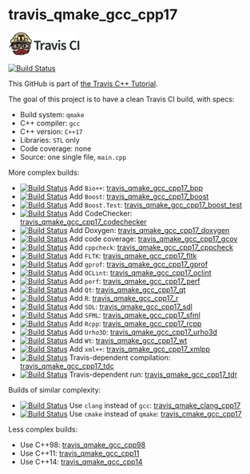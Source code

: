 # travis_qmake_gcc_cpp17

[![Travis CI logo](TravisCI.png)](https://travis-ci.org)

[![Build Status](https://travis-ci.org/richelbilderbeek/travis_qmake_gcc_cpp17.svg?branch=master)](https://travis-ci.org/richelbilderbeek/travis_qmake_gcc_cpp17)

This GitHub is part of [the Travis C++ Tutorial](https://github.com/richelbilderbeek/travis_cpp_tutorial).

The goal of this project is to have a clean Travis CI build, with specs:
 * Build system: `qmake`
 * C++ compiler: `gcc`
 * C++ version: `C++17`
 * Libraries: `STL` only
 * Code coverage: none
 * Source: one single file, `main.cpp`

More complex builds:

 * [![Build Status](https://travis-ci.org/richelbilderbeek/travis_qmake_gcc_cpp17_bpp.svg?branch=master)](https://travis-ci.org/richelbilderbeek/travis_qmake_gcc_cpp17_bpp) Add `Bio++`: [travis_qmake_gcc_cpp17_bpp](https://www.github.com/richelbilderbeek/travis_qmake_gcc_cpp17_bpp)
 * [![Build Status](https://travis-ci.org/richelbilderbeek/travis_qmake_gcc_cpp17_boost.svg?branch=master)](https://travis-ci.org/richelbilderbeek/travis_qmake_gcc_cpp17_boost) Add `Boost`: [travis_qmake_gcc_cpp17_boost](https://www.github.com/richelbilderbeek/travis_qmake_gcc_cpp17_boost)
 * [![Build Status](https://travis-ci.org/richelbilderbeek/travis_qmake_gcc_cpp17_boost_test.svg?branch=master)](https://travis-ci.org/richelbilderbeek/travis_qmake_gcc_cpp17_boost_test) Add `Boost.Test`: [travis_qmake_gcc_cpp17_boost_test](https://www.github.com/richelbilderbeek/travis_qmake_gcc_cpp17_boost_test)
 * [![Build Status](https://travis-ci.org/richelbilderbeek/travis_qmake_gcc_cpp17_codechecker.svg?branch=master)](https://travis-ci.org/richelbilderbeek/travis_qmake_gcc_cpp17_codechecker) Add CodeChecker: [travis_qmake_gcc_cpp17_codechecker](https://github.com/richelbilderbeek/travis_qmake_gcc_cpp17_codechecker)
 * [![Build Status](https://travis-ci.org/richelbilderbeek/travis_qmake_gcc_cpp17_doxygen.svg?branch=master)](https://travis-ci.org/richelbilderbeek/travis_qmake_gcc_cpp17_doxygen) Add Doxygen: [travis_qmake_gcc_cpp17_doxygen](https://github.com/richelbilderbeek/travis_qmake_gcc_cpp17_doxygen)
 * [![Build Status](https://travis-ci.org/richelbilderbeek/travis_qmake_gcc_cpp17_gcov.svg?branch=master)](https://travis-ci.org/richelbilderbeek/travis_qmake_gcc_cpp17_gcov) Add code coverage: [travis_qmake_gcc_cpp17_gcov](https://github.com/richelbilderbeek/travis_qmake_gcc_cpp17_gcov)
 * [![Build Status](https://travis-ci.org/richelbilderbeek/travis_qmake_gcc_cpp17_cppcheck.svg?branch=master)](https://travis-ci.org/richelbilderbeek/travis_qmake_gcc_cpp17_cppcheck) Add `cppcheck`: [travis_qmake_gcc_cpp17_cppcheck](https://www.github.com/richelbilderbeek/travis_qmake_gcc_cpp17_cppcheck)
 * [![Build Status](https://travis-ci.org/richelbilderbeek/travis_qmake_gcc_cpp17_fltk.svg?branch=master)](https://travis-ci.org/richelbilderbeek/travis_qmake_gcc_cpp17_fltk) Add `FLTK`: [travis_qmake_gcc_cpp17_fltk](https://github.com/richelbilderbeek/travis_qmake_gcc_cpp17_fltk)
 * [![Build Status](https://travis-ci.org/richelbilderbeek/travis_qmake_gcc_cpp17_gprof.svg?branch=master)](https://travis-ci.org/richelbilderbeek/travis_qmake_gcc_cpp17_gprof) Add `gprof`: [travis_qmake_gcc_cpp17_gprof](https://github.com/richelbilderbeek/travis_qmake_gcc_cpp17_gprof)
 * [![Build Status](https://travis-ci.org/richelbilderbeek/travis_qmake_gcc_cpp17_oclint.svg?branch=master)](https://travis-ci.org/richelbilderbeek/travis_qmake_gcc_cpp17_oclint) Add `OCLint`: [travis_qmake_gcc_cpp17_oclint](https://github.com/richelbilderbeek/travis_qmake_gcc_cpp17_oclint)
 * [![Build Status](https://travis-ci.org/richelbilderbeek/travis_qmake_gcc_cpp17_perf.svg?branch=master)](https://travis-ci.org/richelbilderbeek/travis_qmake_gcc_cpp17_perf) Add `perf`: [travis_qmake_gcc_cpp17_perf](https://github.com/richelbilderbeek/travis_qmake_gcc_cpp17_perf)
 * [![Build Status](https://travis-ci.org/richelbilderbeek/travis_qmake_gcc_cpp17_qt.svg?branch=master)](https://travis-ci.org/richelbilderbeek/travis_qmake_gcc_cpp17_qt) Add `Qt`: [travis_qmake_gcc_cpp17_qt](https://www.github.com/richelbilderbeek/travis_qmake_gcc_cpp17_qt)
 * [![Build Status](https://travis-ci.org/richelbilderbeek/travis_qmake_gcc_cpp17_r.svg?branch=master)](https://travis-ci.org/richelbilderbeek/travis_qmake_gcc_cpp17_r) Add `R`: [travis_qmake_gcc_cpp17_r](https://www.github.com/richelbilderbeek/travis_qmake_gcc_cpp17_r)
 * [![Build Status](https://travis-ci.org/richelbilderbeek/travis_qmake_gcc_cpp17_sdl.svg?branch=master)](https://travis-ci.org/richelbilderbeek/travis_qmake_gcc_cpp17_sdl) Add `SDL`: [travis_qmake_gcc_cpp17_sdl](https://github.com/richelbilderbeek/travis_qmake_gcc_cpp17_sdl)
 * [![Build Status](https://travis-ci.org/richelbilderbeek/travis_qmake_gcc_cpp17_sfml.svg?branch=master)](https://travis-ci.org/richelbilderbeek/travis_qmake_gcc_cpp17_sfml) Add `SFML`: [travis_qmake_gcc_cpp17_sfml](https://www.github.com/richelbilderbeek/travis_qmake_gcc_cpp17_sfml)
 * [![Build Status](https://travis-ci.org/richelbilderbeek/travis_qmake_gcc_cpp17_rcpp.svg?branch=master)](https://travis-ci.org/richelbilderbeek/travis_qmake_gcc_cpp17_rcpp) Add `Rcpp`: [travis_qmake_gcc_cpp17_rcpp](https://www.github.com/richelbilderbeek/travis_qmake_gcc_cpp17_rcpp)
 * [![Build Status](https://travis-ci.org/richelbilderbeek/travis_qmake_gcc_cpp17_urho3d.svg?branch=master)](https://travis-ci.org/richelbilderbeek/travis_qmake_gcc_cpp17_urho3d) Add `Urho3D`: [travis_qmake_gcc_cpp17_urho3d](https://www.github.com/richelbilderbeek/travis_qmake_gcc_cpp17_urho3d)
 * [![Build Status](https://travis-ci.org/richelbilderbeek/travis_qmake_gcc_cpp17_wt.svg?branch=master)](https://travis-ci.org/richelbilderbeek/travis_qmake_gcc_cpp17_wt) Add `Wt`: [travis_qmake_gcc_cpp17_wt](https://www.github.com/richelbilderbeek/travis_qmake_gcc_cpp17_wt)
 * [![Build Status](https://travis-ci.org/richelbilderbeek/travis_qmake_gcc_cpp17_xmlpp.svg?branch=master)](https://travis-ci.org/richelbilderbeek/travis_qmake_gcc_cpp17_xmlpp) Add `xml++`: [travis_qmake_gcc_cpp17_xmlpp](https://www.github.com/richelbilderbeek/travis_qmake_gcc_cpp17_xmlpp)
 * [![Build Status](https://travis-ci.org/richelbilderbeek/travis_qmake_gcc_cpp17_tdc.svg?branch=master)](https://travis-ci.org/richelbilderbeek/travis_qmake_gcc_cpp17_tdc) Travis-dependent compilation: [travis_qmake_gcc_cpp17_tdc](https://www.github.com/richelbilderbeek/travis_qmake_gcc_cpp17_tdc)
 * [![Build Status](https://travis-ci.org/richelbilderbeek/travis_qmake_gcc_cpp17_tdr.svg?branch=master)](https://travis-ci.org/richelbilderbeek/travis_qmake_gcc_cpp17_tdr) Travis-dependent run: [travis_qmake_gcc_cpp17_tdr](https://www.github.com/richelbilderbeek/travis_qmake_gcc_cpp17_tdr)

Builds of similar complexity:

 * [![Build Status](https://travis-ci.org/richelbilderbeek/travis_qmake_clang_cpp17.svg?branch=master)](https://travis-ci.org/richelbilderbeek/travis_qmake_clang_cpp17) Use `clang` instead of `gcc`: [travis_qmake_clang_cpp17](https://www.github.com/richelbilderbeek/travis_qmake_clang_cpp17)
 * [![Build Status](https://travis-ci.org/richelbilderbeek/travis_cmake_gcc_cpp17.svg?branch=master)](https://travis-ci.org/richelbilderbeek/travis_cmake_gcc_cpp17) Use `cmake` instead of `qmake`: [travis_cmake_gcc_cpp17](https://www.github.com/richelbilderbeek/travis_cmake_gcc_cpp17)

Less complex builds:

 * Use C++98: [travis_qmake_gcc_cpp98](https://www.github.com/richelbilderbeek/travis_qmake_gcc_cpp98)
 * Use C++11: [travis_qmake_gcc_cpp11](https://www.github.com/richelbilderbeek/travis_qmake_gcc_cpp11)
 * Use C++14: [travis_qmake_gcc_cpp14](https://www.github.com/richelbilderbeek/travis_qmake_gcc_cpp14)
